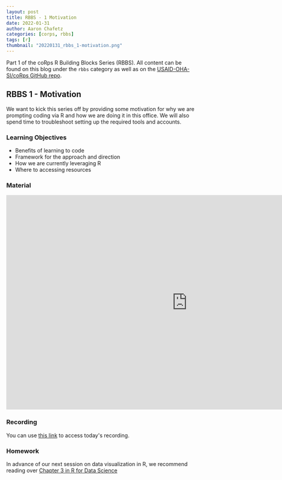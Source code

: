 ```yaml
---
layout: post
title: RBBS - 1 Motivation
date: 2022-01-31
author: Aaron Chafetz
categories: [corps, rbbs]
tags: [r]
thumbnail: "20220131_rbbs_1-motivation.png"
---
```


Part 1 of the coRps R Building Blocks Series (RBBS). All content can be found on this blog under the `rbbs` category as well as on the [USAID-OHA-SI/coRps GitHub repo](https://github.com/USAID-OHA-SI/coRps).

## RBBS 1 - Motivation

We want to kick this series off by providing some motivation for why we are prompting coding via R and how we are doing it in this office. We will also spend time to troubleshoot setting up the required tools and accounts.

### Learning Objectives
  - Benefits of learning to code
  - Framework for the approach and direction
  - How we are currently leveraging R
  - Where to accessing resources

### Material

<iframe src="https://docs.google.com/presentation/d/e/2PACX-1vQJfnhsTE1RX1ZbdHYb-LrK3KYgCuXqEaiAUphHWCGYNaz16iqxPlxXyYZ5EXxQZo_QFDmTXtmDo5V5/embed?start=false&loop=false&delayms=3000" frameborder="0" width="960" height="569" allowfullscreen="true" mozallowfullscreen="true" webkitallowfullscreen="true"></iframe>

### Recording
You can use [this link](https://drive.google.com/file/d/1c_Gx-XtGICWSISAJOCyk-XKGxtcm4as8/view?usp=sharing) to access today's recording.

### Homework
In advance of our next session on data visualization in R, we recommend reading over [Chapter 3 in R for Data Science](https://r4ds.had.co.nz/data-visualisation.html)
